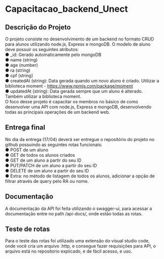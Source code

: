 # Capacitacao_backend_Unect


## Descrição do Projeto

O projeto consiste no desenvolvimento de um backend no formato CRUD para alunos
utilizando node.js, Express e mongoDB. O modelo de aluno deve possuir os seguintes
atributos:<br>
● _id: Gerado automaticamente pelo mongoDB<br>
● name (string)<br>
● age (number)<br>
● ra (string)<br>
● cpf (string)<br>
● createdAt (string): Data gerada quando um novo aluno é criado. Utilizar a biblioteca
moment - https://www.npmjs.com/package/moment<br>
● updatedAt (string): Data gerada sempre que um aluno é alterado. Também utilizar a
biblioteca moment.<br>
O foco desse projeto é capacitar os membros no básico de como desenvolver uma API com
node.js, Express e mongoDB, desenvolvendo todas as principais operações de um backend
web.<br>


## Entrega final

No dia da entrega (17/04) deverá ser entregue o repositório do projeto no github possuindo as
seguintes rotas funcionais:<br>
● POST de um aluno<br>
● GET de todos os alunos criados<br>
● GET de um aluno a partir do seu ID<br>
● PUT/PATCH de um aluno a partir do seu ID<br>
● DELETE de um aluno a partir do seu ID<br>
● Extra: no método de listagem de todos os alunos, adicionar a opção de filtrar através
de query pelo RA ou nome.<br>

## Documentação

A documentação da API foi feita utilizando o swagger-ui, para acessar a documentação entre no path /api-docs/, onde estão todas as rotas.

## Teste de rotas

Para o teste das rotas foi utilizado uma extensão do visual studio code, onde você cria um arquivo .http, e consegue fazer requisições para API, o arquivo está no repositorio explicado, e de fácil acesso, e uso.

